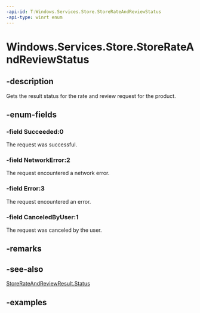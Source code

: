 ```yaml
---
-api-id: T:Windows.Services.Store.StoreRateAndReviewStatus
-api-type: winrt enum
---
```


<!-- Enumeration syntax.
public enum StoreRateAndReviewStatus : int
-->

# Windows.Services.Store.StoreRateAndReviewStatus

## -description
Gets the result status for the rate and review request for the product.

## -enum-fields
### -field Succeeded:0
The request was successful.

### -field NetworkError:2
The request encountered a network error.

### -field Error:3
The request encountered an error.

### -field CanceledByUser:1
The request was canceled by the user.

## -remarks

## -see-also
[StoreRateAndReviewResult.Status](storerateandreviewresult_status.md)

## -examples
